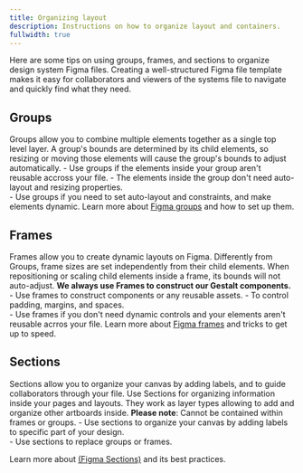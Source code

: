 ```yaml
---
title: Organizing layout
description: Instructions on how to organize layout and containers.
fullwidth: true
---
```


Here are some tips on using groups, frames, and sections to organize design system Figma files. 
Creating a well-structured Figma file template makes it easy for collaborators and viewers of the systems file to navigate and quickly find what they need.

## Groups
Groups allow you to combine multiple elements together as a single top level layer. A group's bounds are determined by its child elements, so resizing or moving those elements will cause the group's bounds to adjust automatically.
<TwoCol>
  <Group>
    <Do title="Do" />
      - Use groups if the elements inside your group aren't reusable accross your file.
      - The elements inside the group don't need auto-layout and resizing properties.  
  </Group>
  <Group>
  <Dont title="Don't" />
    - Use groups if you need to set auto-layout and constraints, and make elements dynamic. 
  </Group>
</TwoCol>
Learn more about [Figma groups](https://www.figma.com/best-practices/groups-versus-frames/?fuid=982037494021279625) and how to set up them.

## Frames
Frames allow you to create dynamic layouts on Figma. Differently from Groups, frame sizes are set independently from their child elements. When repositioning or scaling child elements inside a frame, its bounds will not auto-adjust. 
**We always use Frames to construct our Gestalt components.**
<TwoCol>
  <Group>
    <Do title="Do" />
      - Use frames to construct components or any reusable assets.
      - To control padding, margins, and spaces.          
  </Group>
  <Group>
  <Dont title="Don't" />
    - Use frames if you don't need dynamic controls and your elements aren't reusable acrros your file. 
  </Group>
</TwoCol>
Learn more about [Figma frames](https://www.figma.com/best-practices/groups-versus-frames/frames/) and tricks to get up to speed.

## Sections
Sections allow you to organize your canvas by adding labels, and to guide collaborators through your file.
Use Sections for organizing information inside your pages and layouts. They work as layer types allowing to add and organize other artboards inside. **Please note**: Cannot be contained within frames or groups. 
<TwoCol>
  <Group>
    <Do title="Do" />
      - Use sections to organize your canvas by adding labels to specific part of your design.       
  </Group>
  <Group>
  <Dont title="Don't" />
    - Use sections to replace groups or frames. 
  </Group>
</TwoCol>

Learn more about [(Figma Sections)](https://help.figma.com/hc/en-us/articles/9771500257687-Organize-your-canvas-with-sections) and its best practices.



